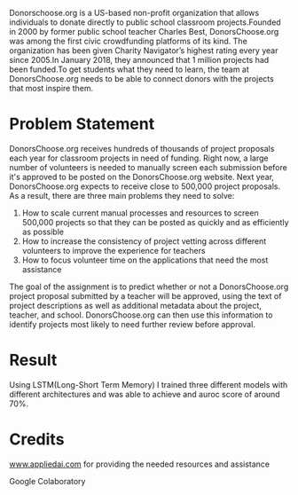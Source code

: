 Donorschoose.org is a US-based non-profit organization that allows individuals to donate directly to public school classroom
projects.Founded in 2000 by former public school teacher Charles Best, DonorsChoose.org was among the first civic crowdfunding
platforms of its kind. The organization has been given Charity Navigator’s highest rating every year since 2005.In January 2018, they
announced that 1 million projects had been funded.To get students what they need to learn, the team at DonorsChoose.org needs to
be able to connect donors with the projects that most inspire them.

# Problem Statement
DonorsChoose.org receives hundreds of thousands of project proposals each year for classroom projects in need of funding. Right
now, a large number of volunteers is needed to manually screen each submission before it's approved to be posted on the
DonorsChoose.org website.
Next year, DonorsChoose.org expects to receive close to 500,000 project proposals. As a result, there are three main problems they
need to solve:
1. How to scale current manual processes and resources to screen 500,000 projects so that they can be posted as quickly and as
efficiently as possible
2. How to increase the consistency of project vetting across different volunteers to improve the experience for teachers
3. How to focus volunteer time on the applications that need the most assistance


The goal of the assignment is to predict whether or not a DonorsChoose.org project proposal submitted by a teacher will be
approved, using the text of project descriptions as well as additional metadata about the project, teacher, and school.
DonorsChoose.org can then use this information to identify projects most likely to need further review before approval.

# Result

Using LSTM(Long-Short Term Memory) I trained three different models with different architectures and was able to achieve
and auroc score of around 70%.

# Credits
www.appliedai.com for providing the needed resources and assistance


Google Colaboratory
